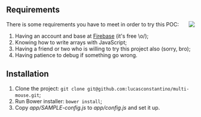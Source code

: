 ## Requirements

<img src="http://37.media.tumblr.com/tumblr_m1f3r62zdJ1rqifp9o1_400.gif" align="right" />

There is some requirements you have to meet in order to try this POC:

1. Having an account and base at [Firebase](https://www.firebase.com/) (it's free \o/);
2. Knowing how to write arrays with JavaScript;
3. Having a friend or two who is willing to try this project also (sorry, bro);
4. Having patience to debug if something go wrong.


## Installation

1. Clone the project: `git clone git@github.com:lucasconstantino/multi-mouse.git`;
2. Run Bower installer: `bower install`;
3. Copy *app/SAMPLE-config.js* to *app/config.js* and set it up.
